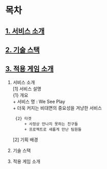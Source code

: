 # 목차
## [1. 서비스 소개](#1-서비스-소개)  
## [2. 기술 스택](#2-기술-스택)  
## [3. 적용 게임 소개](#3-적용-게임-소개)  

1. 서비스 소개  
    [1] 서비스 설명  
        {1} 개요  
            + 서비스 명 : We See Play  
            + 더욱 커지는 비대면의 중요성을 겨냥한 서비스  

        {2} 타겟  
            + 사정상 만나지 못하는 친구들  
            + 프로젝트로 새롭게 만난 팀원들  
              
    [2] 기획 배경  



2. 기술 스택  

3. 적용 게임 소개  
